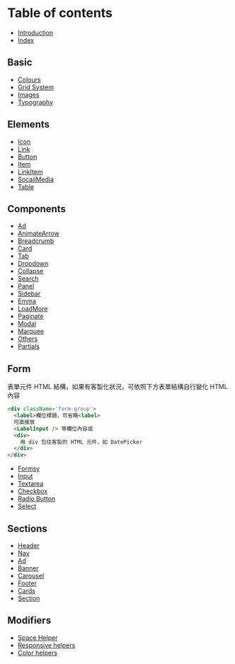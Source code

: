 # Table of contents

* [Introduction](README.md)
* [Index](index.md)

## Basic

* [Colours](basic/colours.md)
* [Grid System](basic/grid-system.md)
* [Images](basic/images.md)
* [Typography](basic/typography.md)

## Elements

* [Icon](elements/icon.md)
* [Link](elements/link.md)
* [Button](elements/button.md)
* [Item](elements/item.md)
* [LinkItem](elements/linkitem.md)
* [SocailMedia](elements/socailmedia.md)
* [Table](elements/table.md)

## Components

* [Ad](components/ad.md)
* [AnimateArrow](components/animatearrow.md)
* [Breadcrumb](components/breadcrumb.md)
* [Card](components/card.md)
* [Tab](components/tab.md)
* [Dropdown](components/dropdown.md)
* [Collapse](components/collapse.md)
* [Search](components/hotword.md)
* [Panel](components/panel.md)
* [Sidebar](components/sidebar.md)
* [Emma](components/emma.md)
* [LoadMore](components/loadmore.md)
* [Paginate](components/paginate.md)
* [Modal](components/modal.md)
* [Marquee](components/marquee.md)
* [Others](components/other.md)
* [Partials](components/partials/SUMMARY.md)

## Form

表單元件 HTML 結構，如果有客製化狀況，可依照下方表單結構自行變化 HTML 內容
```html
<div className='form-group'>
  <label>欄位標題，可省略<label>
  可直接放 
  <LabelInput /> 等欄位內容或
  <div>
    用 div 包住客製的 HTML 元件，如 DatePicker
  </div>
</div>
```

* [Formsy](form/formsy.md)
* [Input](form/input.md)
* [Textarea](form/textarea.md)
* [Checkbox](form/checkbox.md)
* [Radio Button](form/radio-button.md)
* [Select](form/select.md)

## Sections

* [Header](sections/header.md)
* [Nav](sections/nav.md)
* [Ad](sections/ad.md)
* [Banner](sections/banner.md)
* [Carousel](sections/carousel.md)
* [Footer](sections/footer.md)
* [Cards](sections/card.md)
* [Section](sections/section.md)

## Modifiers

* [Space Helper](modifiers/space-helper.md)
* [Responsive helpers](modifiers/responsive-helpers.md)
* [Color helpers](modifiers/color-helpers.md)

